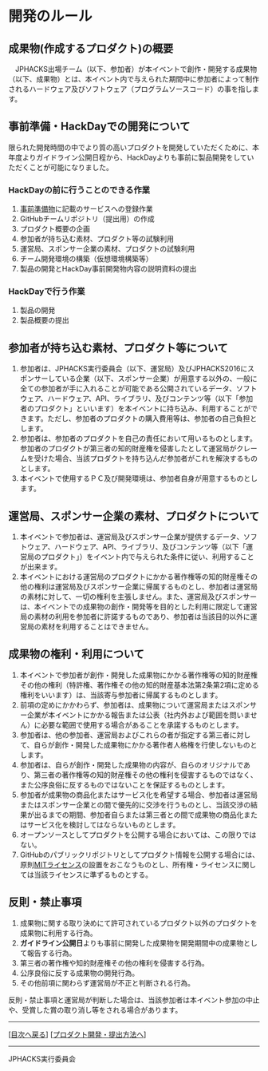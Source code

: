 # 開発のルール

## 成果物(作成するプロダクト)の概要
　JPHACKS出場チーム（以下、参加者）が本イベントで創作・開発する成果物（以下、成果物）とは、本イベント内で与えられた期間中に参加者によって制作されるハードウェア及びソフトウェア（プログラムソースコード）の事を指します。
　
## 事前準備・HackDayでの開発について
限られた開発時間の中でより質の高いプロダクトを開発していただくために、本年度よりガイドライン公開日程から、HackDayよりも事前に製品開発をしていただくことが可能になりました。

### HackDayの前に行うことのできる作業
1. [事前準備物](tools.md)に記載のサービスへの登録作業
2. GitHubチームリポジトリ（提出用）の作成
3. プロダクト概要の企画
4. 参加者が持ち込む素材、プロダクト等の試験利用
5. 運営局、スポンサー企業の素材、プロダクトの試験利用
6. チーム開発環境の構築（仮想環境構築等）
7. 製品の開発とHackDay事前開発物内容の説明資料の提出

### HackDayで行う作業
1. 製品の開発
2. 製品概要の提出

## 参加者が持ち込む素材、プロダクト等について
1. 参加者は、JPHACKS実行委員会（以下、運営局）及びJPHACKS2016にスポンサーしている企業（以下、スポンサー企業）が用意する以外の、一般に全ての参加者が手に入れることが可能である公開されているデータ、ソフトウェア、ハードウェア、API、ライブラリ、及びコンテンツ等（以下「参加者のプロダクト」といいます）を本イベントに持ち込み、利用することができます。ただし、参加者のプロダクトの購入費用等は、参加者の自己負担とします。
2. 参加者は、参加者のプロダクトを自己の責任において用いるものとします。参加者のプロダクトが第三者の知的財産権を侵害したとして運営局がクレームを受けた場合、当該プロダクトを持ち込んだ参加者がこれを解決するものとします。
3. 本イベントで使用するＰＣ及び開発環境は、参加者自身が用意するものとします。

## 運営局、スポンサー企業の素材、プロダクトについて
1. 本イベントで参加者は、運営局及びスポンサー企業が提供するデータ、ソフトウェア、ハードウェア、API、ライブラリ、及びコンテンツ等（以下「運営局のプロダクト」）をイベント内で与えられた条件に従い、利用することが出来ます。
2. 本イベントにおける運営局のプロダクトにかかる著作権等の知的財産権その他の権利は運営局及びスポンサー企業に帰属するものとし、参加者は運営局の素材に対して、一切の権利を主張しません。また、運営局及びスポンサーは、本イベントでの成果物の創作・開発等を目的とした利用に限定して運営局の素材の利用を参加者に許諾するものであり、参加者は当該目的以外に運営局の素材を利用することはできません。

## 成果物の権利・利用について
1. 本イベントで参加者が創作・開発した成果物にかかる著作権等の知的財産権その他の権利（特許権、著作権その他の知的財産基本法第2条第2項に定める権利をいいます）は、当該寄与参加者に帰属するものとします。
2. 前項の定めにかかわらず、参加者は、成果物について運営局またはスポンサー企業が本イベントにかかる報告または公表（社内外および範囲を問いません）に必要な範囲で使用する場合があることを承諾するものとします。
3. 参加者は、他の参加者、運営局およびこれらの者が指定する第三者に対して、自らが創作・開発した成果物にかかる著作者人格権を行使しないものとします。
4. 参加者は、自らが創作・開発した成果物の内容が、自らのオリジナルであり、第三者の著作権等の知的財産権その他の権利を侵害するものではなく、また公序良俗に反するものではないことを保証するものとします。
5. 参加者が成果物の商品化またはサービス化を希望する場合、参加者は運営局またはスポンサー企業との間で優先的に交渉を行うものとし、当該交渉の結果が出るまでの期間、参加者自らまたは第三者との間で成果物の商品化またはサービス化を検討してはならないものとします。
6. オープンソースとしてプロダクトを公開する場合においては、この限りではない。
7. GitHubのパブリックリポジトリとしてプロダクト情報を公開する場合には、原則[MITライセンス](https://ja.wikipedia.org/wiki/MIT_License)の設置をおこなうものとし、所有権・ライセンスに関しては当該ライセンスに準ずるものとする。

## 反則・禁止事項
1. 成果物に関する取り決めにて許可されているプロダクト以外のプロダクトを成果物に利用する行為。
2. **ガイドライン公開日**よりも事前に開発した成果物を開発期間中の成果物として報告する行為。
3. 第三者の著作権や知的財産権その他の権利を侵害する行為。
4. 公序良俗に反する成果物の開発行為。
5. その他前項に関わらず運営局が不正と判断される行為。  

反則・禁止事項と運営局が判断した場合は、当該参加者は本イベント参加の中止や、受賞した賞の取り消し等をされる場合があります。

--------------
[[目次へ戻る](../index.md)] [[プロダクト開発・提出方法へ](how-to-submit.md)]

----
JPHACKS実行委員会
